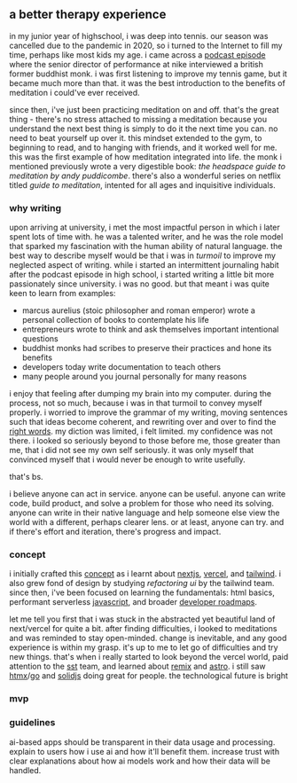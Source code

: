 
## a better therapy experience

in my junior year of highschool, i was deep into tennis. our season was cancelled due to the pandemic in 2020, so i
turned to the Internet to fill my time, perhaps like most kids my age. i came across a [podcast episode](https://podcasts.apple.com/us/podcast/trained/id1414073313?i=1000417484122) where the senior director of performance at nike interviewed a british former buddhist monk. i was first listening to improve my tennis game, but it became much more than that. it was the best introduction to the benefits of meditation i could've ever received.

since then, i've just been practicing meditation on and off. that's the great thing - there's no stress attached
to missing a meditation because you understand the next best thing is simply to do it the next time you can. no need
to beat yourself up over it. this mindset extended to the gym, to beginning to read, and to hanging with friends, and it
worked well for me. this was the first example of how meditation integrated into life. the monk i mentioned previously wrote a very digestible book: *the headspace guide to meditation by andy puddicombe*. there's also a wonderful series on netflix titled *guide to meditation*, intented for all ages and inquisitive individuals.

### why writing

upon arriving at university, i met the most impactful person in which i later spent lots of time with. he was a talented
writer, and he was the role model that sparked my fascination with the human ability of natural language. the best way
to describe myself would be that i was in *turmoil* to improve my neglected aspect of writing. while i
started an intermittent journaling habit after the podcast episode in high school, i started writing a little bit more
passionately since university. i was no good. but that meant i was quite keen to learn from examples:

- marcus aurelius (stoic philosopher and roman emperor) wrote a personal collection of books to contemplate his life
- entrepreneurs wrote to think and ask themselves important intentional questions
- buddhist monks had scribes to preserve their practices and hone its benefits
- developers today write documentation to teach others
- many people around you journal personally for many reasons

i enjoy that feeling after dumping my brain into my computer. during the process, not so much, because i was in
that turmoil to convey myself properly. i worried to improve the grammar of my writing, moving sentences such
that ideas become coherent, and rewriting over and over to find the [right words](https://onelook.com/thesaurus/?s=finding%20the%20right%20words%20at%20the%20right%20time). my diction was limited, i felt
limited. my confidence was not there. i looked so seriously beyond to those before me, those greater than me, that i did not see my
own self seriously. it was only myself that convinced myself that i would never be enough to write usefully.

that's bs.

i believe anyone can act in service. anyone can be useful. anyone can write code, build product, and solve a problem for
those who need its solving. anyone can write in their native language and help someone else view the world with a different, perhaps
clearer lens. or at least, anyone can try. and if there's effort and iteration, there's progress and impact.

### concept

i initially crafted this [concept](https://rishi-sadanandan-therapy.vercel.app/) as i learnt about [nextjs](https://nextjs.org/), [vercel](https://vercel.com/home), and [tailwind](https://tailwindcss.com/). i also grew fond of design by studying _refactoring ui_ by the tailwind team. since then, i've been focused on learning the fundamentals: html basics, performant serverless [javascript](https://github.com/getify/you-dont-know-js/tree/1st-ed), and broader [developer roadmaps](https://roadmap.sh/).

let me tell you first that i was stuck in the abstracted yet beautiful land of next/vercel for quite a bit. after finding difficulties, i looked to meditations and was reminded to stay open-minded. change is inevitable, and any good experience is within my grasp. it's up to me to let go of difficulties and try new things. that's when i really started to look beyond the vercel world, paid attention to the [sst](https://sst.dev/) team, and learned about [remix](https://remix.run/) and [astro](https://astro.build/). i still saw [htmx](https://htmx.org/)/[go](https://go.dev/) and [solidjs](https://www.solidjs.com/) doing great for people. the technological future is bright

### mvp



### guidelines

ai-based apps should be transparent in their data usage and processing. explain to users how i use ai and how it'll benefit them. increase trust with clear explanations about how ai models work and how their data will be handled.

